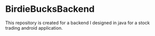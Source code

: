# BirdieBucksBackend
This repository is created for a backend I designed in java for a stock trading android application.

